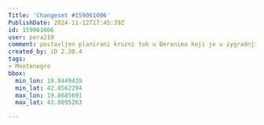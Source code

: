 ```yaml
---
Title: 'Changeset #159061006'
PublishDate: 2024-11-12T17:45:39Z
id: 159061006
user: pera210
comment: postavljen planirani kruzni tok u Beranima koji je u iygradnji
created_by: iD 2.30.4
tags:
- Montenegro
bbox:
  min_lon: 19.8449439
  min_lat: 42.8562294
  max_lon: 19.8685691
  max_lat: 43.0095263

---
```

